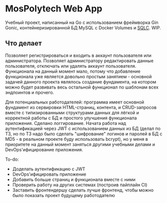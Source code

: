 # MosPolytech Web App
Учебный проект, написанный на Go с использованием фреймворка Gin Gonic, контейнеризированной БД MySQL с Docker Volumes и [SQLC](https://sqlc.dev). WIP.

## Что делает
Позволяет регистрироваться и входить в аккаунт пользователя или администратора. Позволяет администратору редактировать данные пользователя, отключать или удалять аккаунт пользователя. Функционала на данный момент мало, потому что добавление функционала уже является довольно простым занятием - основной задачей данного проекта являлось создание фундамента, на котором можно будет развивать весь остальной функционал по шаблонам всех эндпоинтов и прочего.

Для потенциальных работодателей: программа имеет основной фундамент из сервировки HTML-страниц, контента, и CRUD-запросов вместе с типизированными структурами данных для лёгкой и корректной работы с БД и простого улучшения функционала приложения. Сделано логгирование. Начата работа над аутентификацией через JWT с использованием данных из БД (делал по ТЗ, но по ТЗ надо было сделать "шифрование" логинов и паролей в БД с MD5 - в реальном проекте буду использовать bcrypt), но у меня в приоритете на данный момент заняться другими учебными делами и DevOps'ифицирование приложения.

To-do:
- Доделать аутентификацию с JWT
- DevOps'ифицировать приложение
- Добавить больше страниц и функционала вместе с ними
- Проверить работу на других системах (построив пайплайн CI)
- Заставить фронтендершу сделать лучше фронтенд, чтобы можно было показать проект будущему работодателю
